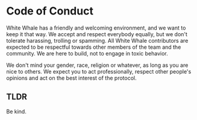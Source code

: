 # Code of Conduct

White Whale has a friendly and welcoming environment, and we want to keep it that way. We accept and respect everybody equally, but we 
don't tolerate harassing, trolling or spamming. All White Whale contributors are expected to be respectful towards other members 
of the team and the community. We are here to build, not to engage in toxic behavior. 

We don't mind your gender, race, religion or whatever, as long as you are nice to others. We expect you to act professionally, 
respect other people's opinions and act on the best interest of the protocol.

## TLDR

Be kind.